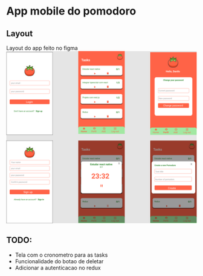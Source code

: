 # App mobile do pomodoro

## Layout

Layout do app feito no figma
![Alt text](layout/Pomodoro.png)

## TODO:

- Tela com o cronometro para as tasks
- Funcionalidade do botao de deletar
- Adicionar a autenticacao no redux
